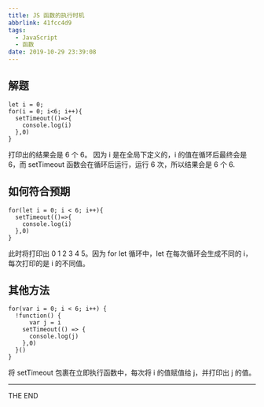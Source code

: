 ```yaml
---
title: JS 函数的执行时机
abbrlink: 41fcc4d9
tags:
  - JavaScript
  - 函数
date: 2019-10-29 23:39:08
---
```


## 解题

```
let i = 0;
for(i = 0; i<6; i++){
  setTimeout(()=>{
    console.log(i)
  },0)
}
```

打印出的结果会是 6 个 6。
因为 i 是在全局下定义的，i 的值在循环后最终会是 6，而 setTimeout 函数会在循环后运行，运行 6 次，所以结果会是 6 个 6.

<!-- more -->

## 如何符合预期

```
for(let i = 0; i < 6; i++){
  setTimeout(()=>{
    console.log(i)
  },0)
}
```

此时将打印出 0 1 2 3 4 5。因为 for let 循环中，let 在每次循环会生成不同的 i，每次打印的是 i 的不同值。

## 其他方法

```
for(var i = 0; i < 6; i++) {
  !function() {
	  var j = i
    setTimeout(() => {
      console.log(j)
    },0)
  }()
}
```

将 setTimeout 包裹在立即执行函数中，每次将 i 的值赋值给 j，并打印出 j 的值。

---

THE END

